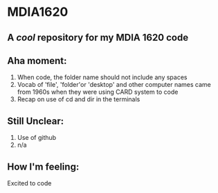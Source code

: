 # MDIA1620
A *cool* repository for my **MDIA 1620 code**
---
## Aha moment:
1. When code, the folder name should not include any spaces 
2. Vocab of 'file', 'folder'or 'desktop' and other computer names came from 1960s when they were using CARD system to code
3. Recap on use of cd and dir in the terminals

## Still Unclear:
1. Use of github
2. n/a

## How I'm feeling:
Excited to code 
